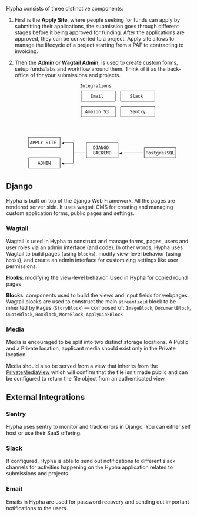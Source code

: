 Hypha consists of three distinctive components:

1. First is the **Apply Site**, where people seeking for funds can apply by submitting their applications, the submission goes through different stages before it being approved for funding. After the applications are approved, they can be converted to a project. Apply site allows to manage the lifecycle of a project starting from a PAF to contracting to invoicing.

2. Then the **Admin or Wagtail Admin**, is used to create custom forms, setup funds/labs and workflow around them. Think of it as the back-office of for your submissions and projects.


```
                            Integrations                           
                            ┌────────────┐ ┌────────────┐          
                            │   Email    │ │   Slack    │          
                            └────────────┘ └────────────┘          
                            ┌────────────┐ ┌────────────┐          
                            │ Amazon S3  │ │   Sentry   │          
                            └────────────┘ └────────────┘          
                                                                    
                                                                    

        ┌───────────┐                                            
        │APPLY SITE │◀───┐    ┌───────────┐                      
        └───────────┘    │    │  DJANGO   │         ┌───────────┐
                         ├────│  BACKEND  │◀────────│PostgresSQL│
        ┌───────────┐    │    └───────────┘         └───────────┘
        │   ADMIN   │◀───┘                                       
        └───────────┘                                            
```

## Django

Hypha is built on top of the Django Web Framework. All the pages are rendered server side. It uses wagtail CMS for creating and managing custom application forms, public pages and settings.

### Wagtail

Wagtail is used in Hypha to construct and manage forms, pages, users and user roles via an admin interface (and code). In other words, Hypha uses Wagtail to build pages (using `blocks`), modify view-level behavior (using `hooks`), and create an admin interface for customizing settings like user permissions.

**Hooks**: modifying the view-level behavior. Used in Hypha for copied round pages

**Blocks**: components used to build the views and input fields for webpages. Wagtail blocks are used to construct the main `streamfield` block to be inherited by Pages (`StoryBlock`) — composed of: `ImageBlock`, `DocumentBlock`, `QuoteBlock`, `BoxBlock`, `MoreBlock`, `ApplyLinkBlock`

### Media

Media is encouraged to be split into two distinct storage locations. A Public and a Private location, applicant media should exist only in the Private location. 

Media should also be served from a view that inherits from the [PrivateMediaView](https://github.com/HyphaApp/hypha/blob/main/hypha/apply/utils/storage.py) which will confirm that the file isn't made public and can be configured to return the file object from an authenticated view.


## External Integrations

### Sentry

Hypha uses sentry to monitor and track errors in Django. You can either self host or use their SaaS offering.

### Slack

If configured, Hypha is able to send out notifications to different slack channels for activities happening on the Hypha application related to submissions and projects.

### Email

Emails in Hypha are used for password recovery and sending out important notifications to the users.
